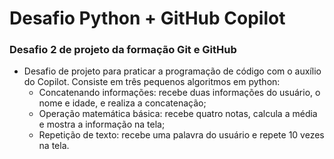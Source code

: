 # Desafio Python + GitHub Copilot

### Desafio 2 de projeto da formação Git e GitHub

- Desafio de projeto para praticar a programação de código com o auxílio do Copilot. Consiste em três pequenos algoritmos em python:
  - Concatenando informações: recebe duas informações do usuário, o nome e idade, e realiza a concatenação;
  - Operação matemática básica: recebe quatro notas, calcula a média e mostra a informação na tela;
  - Repetição de texto: recebe uma palavra do usuário e repete 10 vezes na tela.
